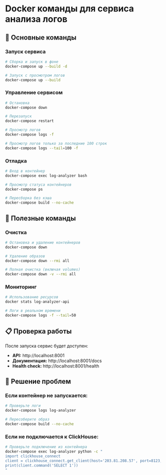 # Docker команды для сервиса анализа логов

## 🚀 Основные команды

### Запуск сервиса
```bash
# Сборка и запуск в фоне
docker-compose up --build -d

# Запуск с просмотром логов
docker-compose up --build
```

### Управление сервисом
```bash
# Остановка
docker-compose down

# Перезапуск
docker-compose restart

# Просмотр логов
docker-compose logs -f

# Просмотр логов только за последние 100 строк
docker-compose logs --tail=100 -f
```

### Отладка
```bash
# Вход в контейнер
docker-compose exec log-analyzer bash

# Просмотр статуса контейнеров
docker-compose ps

# Пересборка без кэша
docker-compose build --no-cache
```

## 🔧 Полезные команды

### Очистка
```bash
# Остановка и удаление контейнеров
docker-compose down

# Удаление образов
docker-compose down --rmi all

# Полная очистка (включая volumes)
docker-compose down -v --rmi all
```

### Мониторинг
```bash
# Использование ресурсов
docker stats log-analyzer-api

# Логи в реальном времени
docker-compose logs -f --tail=50
```

## 📋 Проверка работы

После запуска сервис будет доступен:
- **API:** http://localhost:8001
- **Документация:** http://localhost:8001/docs
- **Health check:** http://localhost:8001/health

## 🐛 Решение проблем

### Если контейнер не запускается:
```bash
# Проверьте логи
docker-compose logs log-analyzer

# Пересоберите образ
docker-compose build --no-cache
```

### Если не подключается к ClickHouse:
```bash
# Проверьте подключение из контейнера
docker-compose exec log-analyzer python -c "
import clickhouse_connect
client = clickhouse_connect.get_client(host='203.81.208.57', port=8123, username='admin', password='Passw0rd')
print(client.command('SELECT 1'))
"
```
